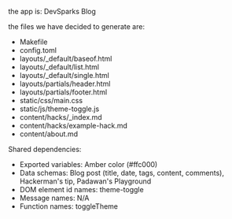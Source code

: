the app is: DevSparks Blog

the files we have decided to generate are: 
- Makefile
- config.toml
- layouts/_default/baseof.html
- layouts/_default/list.html
- layouts/_default/single.html
- layouts/partials/header.html
- layouts/partials/footer.html
- static/css/main.css
- static/js/theme-toggle.js
- content/hacks/_index.md
- content/hacks/example-hack.md
- content/about.md

Shared dependencies:
- Exported variables: Amber color (#ffc000)
- Data schemas: Blog post (title, date, tags, content, comments), Hackerman's tip, Padawan's Playground
- DOM element id names: theme-toggle
- Message names: N/A
- Function names: toggleTheme